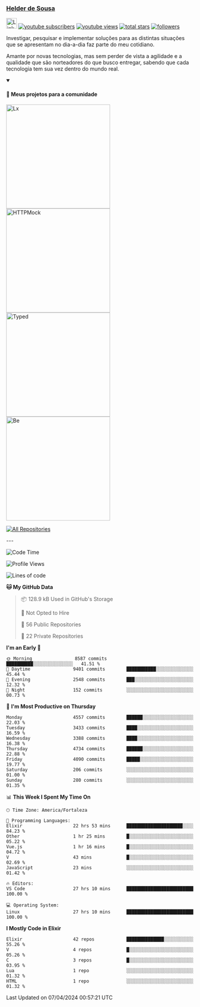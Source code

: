 <p align="left">
<a href="https://github.com/andridus">
    <h3>Helder de Sousa</h3></a>
</p>


<p align="left">
 <a href="https://linkedin.com/in/helder-de-sousa">
    <img height="28px" alt="Linkedin" title="Helder de Sousa" src="https://img.shields.io/badge/-linkedin-blue?style=flat-square&logo=Linkedin&logoColor=white&link=https://www.linkedin.com/in/helder-de-sousa""/></a>
  <a href="https://www.youtube.com/@vocedesenvolvedor?sub_confirmation=1">
    <img alt="youtube subscribers" title="Inscreva-se no canal Você, desenvolvedor" src="https://custom-icon-badges.demolab.com/youtube/channel/subscribers/UCh-qOj_p5CY_AfuR7fEYbwA?color=%23E05D44&label=V0CÊ,%20 DESENVOLVEDOR&logo=video&logoColor=white&style=for-the-badge&labelColor=CE4630""/></a>
  <a href="https://www.youtube.com/@vocedesenvolvedor">
    <img alt="youtube views" title="YouTube Visualizações" src="https://custom-icon-badges.demolab.com/youtube/channel/views/UCh-qOj_p5CY_AfuR7fEYbwA?color=%23E1AD0E&logo=video&logoColor=white&style=for-the-badge&labelColor=C79600"/></a>
  <a href="https://github.com/andridus?tab=repositories&sort=stargazers">
    <img alt="total stars" title="Total de Estrelas no GitHub" src="https://custom-icon-badges.demolab.com/github/stars/andridus?color=55960c&style=for-the-badge&labelColor=488207&logo=star"/></a>
  <a href="https://github.com/andridus?tab=followers">
    <img alt="followers" title="Siga-me on Github" src="https://custom-icon-badges.demolab.com/github/followers/andridus?color=236ad3&labelColor=1155ba&style=for-the-badge&logo=person-add&label=Follow&logoColor=white"/></a>
</p>

<p align="left">
 Investigar, pesquisar e implementar soluções para as distintas situações que se apresentam no dia-a-dia faz parte do meu cotidiano.

Amante por novas tecnologias, mas sem perder de vista a agilidade e a qualidade que são norteadores do que busco entregar, sabendo que cada tecnologia tem sua vez dentro do mundo real.
</p>


<details open>
  <summary><h4>📘 Meus projetos para a comunidade</h4></summary>

  <p align="left">
    <a href="https://github.com/andridus/lx"><img width="278" src="https://denvercoder1-github-readme-stats.vercel.app/api/pin/?username=andridus&repo=lx&theme=default&show_icons=true" alt="Lx"></a>
    <a href="https://github.com/andridus/httpmock"><img width="278" src="https://denvercoder1-github-readme-stats.vercel.app/api/pin/?username=andridus&repo=httpmock&theme=default&show_icons=true" alt="HTTPMock"></a>
    <a href="https://github.com/andridus/typed"><img width="278" src="https://denvercoder1-github-readme-stats.vercel.app/api/pin/?username=andridus&repo=typed&theme=default&show_icons=true" alt="Typed"></a>
    <a href="https://github.com/andridus/bee"><img width="278" src="https://denvercoder1-github-readme-stats.vercel.app/api/pin/?username=andridus&repo=bee&theme=default&show_icons=true" alt="Be"></a>

  </p>

  <a href="https://github.com/andridus?tab=repositories&sort=stargazers"><img alt="All Repositories" title="All Repositories" src="https://custom-icon-badges.demolab.com/badge/-Clique%20aqui%20para%20todos%20os%20meus%20repos-efefef?style=for-the-badge&logoColor=black&logo=repo"/></a>
</details>
---

<!--START_SECTION:waka-->
![Code Time](http://img.shields.io/badge/Code%20Time-1%2C704%20hrs%2040%20mins-blue)

![Profile Views](http://img.shields.io/badge/Profile%20Views-0-blue)

![Lines of code](https://img.shields.io/badge/From%20Hello%20World%20I%27ve%20Written-8.1%20million%20lines%20of%20code-blue)

**🐱 My GitHub Data** 

> 📦 128.9 kB Used in GitHub's Storage 
 > 
> 🚫 Not Opted to Hire
 > 
> 📜 56 Public Repositories 
 > 
> 🔑 22 Private Repositories 
 > 
**I'm an Early 🐤** 

```text
🌞 Morning                8587 commits        ██████████░░░░░░░░░░░░░░░   41.51 % 
🌆 Daytime                9401 commits        ███████████░░░░░░░░░░░░░░   45.44 % 
🌃 Evening                2548 commits        ███░░░░░░░░░░░░░░░░░░░░░░   12.32 % 
🌙 Night                  152 commits         ░░░░░░░░░░░░░░░░░░░░░░░░░   00.73 % 
```
📅 **I'm Most Productive on Thursday** 

```text
Monday                   4557 commits        ██████░░░░░░░░░░░░░░░░░░░   22.03 % 
Tuesday                  3433 commits        ████░░░░░░░░░░░░░░░░░░░░░   16.59 % 
Wednesday                3388 commits        ████░░░░░░░░░░░░░░░░░░░░░   16.38 % 
Thursday                 4734 commits        ██████░░░░░░░░░░░░░░░░░░░   22.88 % 
Friday                   4090 commits        █████░░░░░░░░░░░░░░░░░░░░   19.77 % 
Saturday                 206 commits         ░░░░░░░░░░░░░░░░░░░░░░░░░   01.00 % 
Sunday                   280 commits         ░░░░░░░░░░░░░░░░░░░░░░░░░   01.35 % 
```


📊 **This Week I Spent My Time On** 

```text
🕑︎ Time Zone: America/Fortaleza

💬 Programming Languages: 
Elixir                   22 hrs 53 mins      █████████████████████░░░░   84.23 % 
Other                    1 hr 25 mins        █░░░░░░░░░░░░░░░░░░░░░░░░   05.22 % 
Vue.js                   1 hr 16 mins        █░░░░░░░░░░░░░░░░░░░░░░░░   04.72 % 
V                        43 mins             █░░░░░░░░░░░░░░░░░░░░░░░░   02.69 % 
JavaScript               23 mins             ░░░░░░░░░░░░░░░░░░░░░░░░░   01.42 % 

🔥 Editors: 
VS Code                  27 hrs 10 mins      █████████████████████████   100.00 % 

💻 Operating System: 
Linux                    27 hrs 10 mins      █████████████████████████   100.00 % 
```

**I Mostly Code in Elixir** 

```text
Elixir                   42 repos            ██████████████░░░░░░░░░░░   55.26 % 
V                        4 repos             █░░░░░░░░░░░░░░░░░░░░░░░░   05.26 % 
C                        3 repos             █░░░░░░░░░░░░░░░░░░░░░░░░   03.95 % 
Lua                      1 repo              ░░░░░░░░░░░░░░░░░░░░░░░░░   01.32 % 
HTML                     1 repo              ░░░░░░░░░░░░░░░░░░░░░░░░░   01.32 % 
```




 Last Updated on 07/04/2024 00:57:21 UTC
<!--END_SECTION:waka-->
